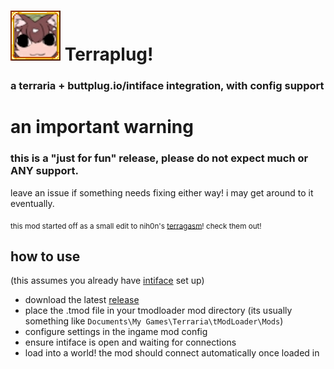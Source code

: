 # ![image](https://github.com/NoraVR/Terraplug/blob/main/icon.png?raw=true) Terraplug!
### a terraria + buttplug.io/intiface integration, with config support

# an important warning
### this is a "just for fun" release, please do not expect much or ANY support.
leave an issue if something needs fixing either way! i may get around to it eventually.


<sub> this mod started off as a small edit to nih0n's [terragasm](https://github.com/nih0n/terragasm)! check them out! </sub>

## how to use
(this assumes you already have [intiface](https://github.com/intiface/intiface-central/releases) set up)
- download the latest [release](https://github.com/NoraVR/Terraplug/releases)
- place the .tmod file in your tmodloader mod directory (its usually something like `Documents\My Games\Terraria\tModLoader\Mods`)
- configure settings in the ingame mod config
- ensure intiface is open and waiting for connections
- load into a world! the mod should connect automatically once loaded in
